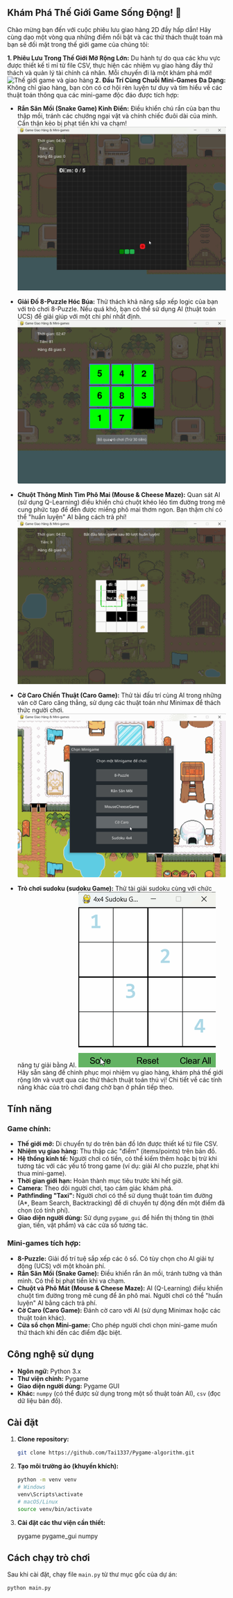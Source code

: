 ## Khám Phá Thế Giới Game Sống Động! 🚀

Chào mừng bạn đến với cuộc phiêu lưu giao hàng 2D đầy hấp dẫn! Hãy cùng dạo một vòng qua những điểm nổi bật và các thử thách thuật toán mà bạn sẽ đối mặt trong thế giới game của chúng tôi:

**1. Phiêu Lưu Trong Thế Giới Mở Rộng Lớn:**
Du hành tự do qua các khu vực được thiết kế tỉ mỉ từ file CSV, thực hiện các nhiệm vụ giao hàng đầy thử thách và quản lý tài chính cá nhân. Mỗi chuyến đi là một khám phá mới!
![Thế giới game và giao hàng](gif/1.gif)
**2. Đấu Trí Cùng Chuỗi Mini-Games Đa Dạng:**
Không chỉ giao hàng, bạn còn có cơ hội rèn luyện tư duy và tìm hiểu về các thuật toán thông qua các mini-game độc đáo được tích hợp:

* **Rắn Săn Mồi (Snake Game) Kinh Điển:** Điều khiển chú rắn của bạn thu thập mồi, tránh các chướng ngại vật và chính chiếc đuôi dài của mình. Cẩn thận kẻo bị phạt tiền khi va chạm!
    ![Mini-game Rắn Săn Mồi](gif/ran.gif)

* **Giải Đố 8-Puzzle Hóc Búa:** Thử thách khả năng sắp xếp logic của bạn với trò chơi 8-Puzzle. Nếu quá khó, bạn có thể sử dụng AI (thuật toán UCS) để giải giúp với một chi phí nhất định.
    ![Mini-game 8-Puzzle](gif/8.gif)

* **Chuột Thông Minh Tìm Phô Mai (Mouse & Cheese Maze):** Quan sát AI (sử dụng Q-Learning) điều khiển chú chuột khéo léo tìm đường trong mê cung phức tạp để đến được miếng phô mai thơm ngon. Bạn thậm chí có thể "huấn luyện" AI bằng cách trả phí!
    ![Mini-game Chuột và Phô Mát](gif/mouse.gif)

* **Cờ Caro Chiến Thuật (Caro Game):** Thử tài đấu trí cùng AI trong những ván cờ Caro căng thẳng, sử dụng các thuật toán như Minimax để thách thức người chơi.
    ![Mini-game Cờ Caro](gif/caro.gif)
* **Trò chơi sudoku (sudoku Game):** Thử tài giải sudoku cùng với chức năng tự giải bằng AI.
    ![Tìm đường tự động với Backtracking](gif/Backtracking.gif)
Hãy sẵn sàng để chinh phục mọi nhiệm vụ giao hàng, khám phá thế giới rộng lớn và vượt qua các thử thách thuật toán thú vị! Chi tiết về các tính năng khác của trò chơi đang chờ bạn ở phần tiếp theo.
## Tính năng

### Game chính:
* **Thế giới mở:** Di chuyển tự do trên bản đồ lớn được thiết kế từ file CSV.
* **Nhiệm vụ giao hàng:** Thu thập các "điểm" (items/points) trên bản đồ.
* **Hệ thống kinh tế:** Người chơi có tiền, có thể kiếm thêm hoặc bị trừ khi tương tác với các yếu tố trong game (ví dụ: giải AI cho puzzle, phạt khi thua mini-game).
* **Thời gian giới hạn:** Hoàn thành mục tiêu trước khi hết giờ.
* **Camera:** Theo dõi người chơi, tạo cảm giác khám phá.
* **Pathfinding "Taxi":** Người chơi có thể sử dụng thuật toán tìm đường (A\*, Beam Search, Backtracking) để di chuyển tự động đến một điểm đã chọn (có tính phí).
* **Giao diện người dùng:** Sử dụng `pygame_gui` để hiển thị thông tin (thời gian, tiền, vật phẩm) và các cửa sổ tương tác.

### Mini-games tích hợp:
* **8-Puzzle:** Giải đố trí tuệ sắp xếp các ô số. Có tùy chọn cho AI giải tự động (UCS) với một khoản phí.
* **Rắn Săn Mồi (Snake Game):** Điều khiển rắn ăn mồi, tránh tường và thân mình. Có thể bị phạt tiền khi va chạm.
* **Chuột và Phô Mát (Mouse & Cheese Maze):** AI (Q-Learning) điều khiển chuột tìm đường trong mê cung để ăn phô mai. Người chơi có thể "huấn luyện" AI bằng cách trả phí.
* **Cờ Caro (Caro Game):** Đánh cờ caro với AI (sử dụng Minimax hoặc các thuật toán khác).
* **Cửa sổ chọn Mini-game:** Cho phép người chơi chọn mini-game muốn thử thách khi đến các điểm đặc biệt.

## Công nghệ sử dụng
* **Ngôn ngữ:** Python 3.x
* **Thư viện chính:** Pygame
* **Giao diện người dùng:** Pygame GUI
* **Khác:** `numpy` (có thể được sử dụng trong một số thuật toán AI), `csv` (đọc dữ liệu bản đồ).

## Cài đặt

1.  **Clone repository:**
    ```bash
    git clone https://github.com/Tai1337/Pygame-algorithm.git


2.  **Tạo môi trường ảo (khuyến khích):**
    ```bash
    python -m venv venv
    # Windows
    venv\Scripts\activate
    # macOS/Linux
    source venv/bin/activate
    ```

3.  **Cài đặt các thư viện cần thiết:**
 
    pygame
    pygame_gui
    numpy 
    

## Cách chạy trò chơi

Sau khi cài đặt, chạy file `main.py` từ thư mục gốc của dự án:
```bash
python main.py
